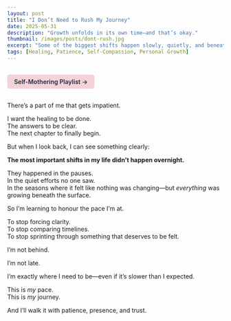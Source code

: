 ```yaml
---
layout: post
title: "I Don’t Need to Rush My Journey"
date: 2025-05-31
description: "Growth unfolds in its own time—and that’s okay."
thumbnail: /images/posts/dont-rush.jpg
excerpt: "Some of the biggest shifts happen slowly, quietly, and beneath the surface. I’m allowed to grow at my own pace."
tags: [Healing, Patience, Self-Compassion, Personal Growth]
---
```


<a href="https://music.youtube.com/playlist?list=PLuO5E1rh5RqIzePJeOjdXo62gwnYJ748_&si=NvtF0mzI9Sx2IoPu&shuffle=1" 
   target="_blank" 
   class="back-button"
   style="display:inline-block; margin: 1rem auto; background-color: #F4D3D8; color: #1A2D41; padding: 0.5rem 1rem; border-radius: 6px; font-weight: 600; text-decoration: none;">
  Self‑Mothering Playlist →
</a>

There’s a part of me that gets impatient.

I want the healing to be done.  
The answers to be clear.  
The next chapter to finally begin.

But when I look back, I can see something clearly:

**The most important shifts in my life didn’t happen overnight.**

They happened in the pauses.  
In the quiet efforts no one saw.  
In the seasons where it felt like nothing was changing—but *everything* was growing beneath the surface.

So I’m learning to honour the pace I’m at.

To stop forcing clarity.  
To stop comparing timelines.  
To stop sprinting through something that deserves to be felt.

I’m not behind.

I’m not late.

I’m exactly where I need to be—even if it’s slower than I expected.

This is *my* pace.  
This is *my* journey.

And I’ll walk it with patience, presence, and trust.
